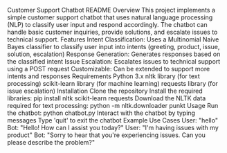Customer Support Chatbot README
Overview
This project implements a simple customer support chatbot that uses natural language processing (NLP) to classify user input and respond accordingly. The chatbot can handle basic customer inquiries, provide solutions, and escalate issues to technical support.
Features
Intent Classification: Uses a Multinomial Naive Bayes classifier to classify user input into intents (greeting, product, issue, solution, escalation)
Response Generation: Generates responses based on the classified intent
Issue Escalation: Escalates issues to technical support using a POST request
Customizable: Can be extended to support more intents and responses
Requirements
Python 3.x
nltk library (for text processing)
scikit-learn library (for machine learning)
requests library (for issue escalation)
Installation
Clone the repository
Install the required libraries: pip install nltk scikit-learn requests
Download the NLTK data required for text processing: python -m nltk.downloader punkt
Usage
Run the chatbot: python chatbot.py
Interact with the chatbot by typing messages
Type 'quit' to exit the chatbot
Example Use Cases
User: "hello"
Bot: "Hello! How can I assist you today?"
User: "I'm having issues with my product"
Bot: "Sorry to hear that you're experiencing issues. Can you please describe the problem?"